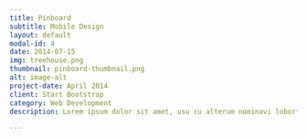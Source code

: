 ```yaml
---
title: Pinboard
subtitle: Mobile Design
layout: default
modal-id: 4
date: 2014-07-15
img: treehouse.png
thumbnail: pinboard-thumbnail.png
alt: image-alt
project-date: April 2014
client: Start Bootstrap
category: Web Development
description: Lorem ipsum dolor sit amet, usu cu alterum nominavi lobortis. At duo novum diceret. Tantas apeirian vix et, usu sanctus postulant inciderint ut, populo diceret necessitatibus in vim. Cu eum dicam feugiat noluisse.

---
```

